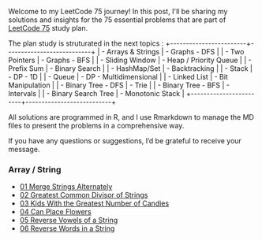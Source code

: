 Welcome to my LeetCode 75 journey! In this post, I'll be sharing my solutions and insights for the 75 essential problems that are part of [LeetCode 75](https://leetcode.com/studyplan/leetcode-75/) study plan.

The plan study is struturated in the next topics :
+------------------------+---------------------------+
| -   Arrays & Strings   | -   Graphs - DFS          |
| -   Two Pointers       | -   Graphs - BFS          |
| -   Sliding Window     | -   Heap / Priority Queue |
| -   Prefix Sum         | -   Binary Search         |
| -   HashMap/Set        | -   Backtracking          |
| -   Stack              | -   DP - 1D               |
| -   Queue              | -   DP - Multidimensional |
| -   Linked List        | -   Bit Manipulation      |
| -   Binary Tree - DFS  | -   Trie                  |
| -   Binary Tree - BFS  | -   Intervals             |
| -   Binary Search Tree | -   Monotonic Stack       |
+------------------------+---------------------------+

All solutions are programmed in R, and I use Rmarkdown to manage the MD files to present the problems in a comprehensive way.

If you have any questions or suggestions, I’d be grateful to receive your message. 

### Array / String
- [01 Merge Strings Alternately](posts/01_1768_Merge_Strings_Alternately)
- [02 Greatest Common Divisor of Strings](posts/02_1071_Greatest_Common_Divisor_of_Strings)
- [03 Kids With the Greatest Number of Candies](posts/03_1431_Kids_With_the_Greatest_Number_of_Candies)
- [04 Can Place Flowers](posts/04_650_Can_Place_Flowers)
- [05 Reverse Vowels of a String](posts/05_345_Reverse_Vowels_of_a_String)
- [06 Reverse Words in a String](posts/06_151_Reverse_Words_in_a_String)
